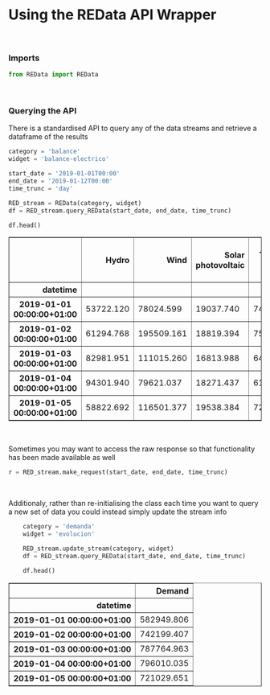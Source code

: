 # Using the REData API Wrapper
<br>

### Imports

```python
from REData import REData
```

<br>

### Querying the API

There is a standardised API to query any of the data streams and retrieve a dataframe of the results

```python
category = 'balance' 
widget = 'balance-electrico' 

start_date = '2019-01-01T00:00'
end_date = '2019-01-12T00:00'
time_trunc = 'day'

RED_stream = REData(category, widget)
df = RED_stream.query_REData(start_date, end_date, time_trunc)

df.head()
```

<table border="1" class="dataframe">
  <thead>
    <tr style="text-align: right;">
      <th></th>
      <th>Hydro</th>
      <th>Wind</th>
      <th>Solar photovoltaic</th>
      <th>Thermal solar</th>
      <th>Hydroeolian</th>
      <th>Other renewables</th>
      <th>Renewable waste</th>
      <th>Renewable generation</th>
      <th>Pumped storage</th>
      <th>Nuclear</th>
      <th>Combined cycle</th>
      <th>Coal</th>
      <th>Fuel + Gas</th>
      <th>Cogeneration</th>
      <th>Non-renewable waste</th>
      <th>Non-renewable generation</th>
      <th>Pumped storage consumption</th>
      <th>Cross-border exchange balance</th>
      <th>Demand at busbars</th>
    </tr>
    <tr>
      <th>datetime</th>
      <th></th>
      <th></th>
      <th></th>
      <th></th>
      <th></th>
      <th></th>
      <th></th>
      <th></th>
      <th></th>
      <th></th>
      <th></th>
      <th></th>
      <th></th>
      <th></th>
      <th></th>
      <th></th>
      <th></th>
      <th></th>
      <th></th>
    </tr>
  </thead>
  <tbody>
    <tr>
      <th>2019-01-01 00:00:00+01:00</th>
      <td>53722.120</td>
      <td>78024.599</td>
      <td>19037.740</td>
      <td>7457.265</td>
      <td>16.410</td>
      <td>8432.490</td>
      <td>2661.1455</td>
      <td>169351.7695</td>
      <td>825.588</td>
      <td>145065.884</td>
      <td>102405.013</td>
      <td>46490.345</td>
      <td>15296.578</td>
      <td>65180.123</td>
      <td>5881.8945</td>
      <td>381145.4255</td>
      <td>-8556.568</td>
      <td>41009.179</td>
      <td>582949.806</td>
    </tr>
    <tr>
      <th>2019-01-02 00:00:00+01:00</th>
      <td>61294.768</td>
      <td>195509.161</td>
      <td>18819.394</td>
      <td>7592.590</td>
      <td>13.481</td>
      <td>8440.714</td>
      <td>2627.5065</td>
      <td>294297.6145</td>
      <td>5146.511</td>
      <td>144935.411</td>
      <td>101005.855</td>
      <td>65173.359</td>
      <td>16756.131</td>
      <td>81637.709</td>
      <td>6193.4215</td>
      <td>420848.3975</td>
      <td>-13556.968</td>
      <td>40610.363</td>
      <td>742199.407</td>
    </tr>
    <tr>
      <th>2019-01-03 00:00:00+01:00</th>
      <td>82981.951</td>
      <td>111015.260</td>
      <td>16813.988</td>
      <td>6419.244</td>
      <td>5.994</td>
      <td>9215.684</td>
      <td>2605.2615</td>
      <td>229057.3825</td>
      <td>9632.887</td>
      <td>147271.468</td>
      <td>143640.176</td>
      <td>82277.309</td>
      <td>18236.381</td>
      <td>88044.425</td>
      <td>6904.3125</td>
      <td>496006.9585</td>
      <td>204.628</td>
      <td>62495.994</td>
      <td>787764.963</td>
    </tr>
    <tr>
      <th>2019-01-04 00:00:00+01:00</th>
      <td>94301.940</td>
      <td>79621.037</td>
      <td>18271.437</td>
      <td>6109.126</td>
      <td>4.697</td>
      <td>9434.681</td>
      <td>2633.5645</td>
      <td>210376.4825</td>
      <td>10894.167</td>
      <td>150097.415</td>
      <td>182524.379</td>
      <td>94253.889</td>
      <td>18796.975</td>
      <td>90680.246</td>
      <td>6955.1415</td>
      <td>554202.2125</td>
      <td>369.975</td>
      <td>31061.365</td>
      <td>796010.035</td>
    </tr>
    <tr>
      <th>2019-01-05 00:00:00+01:00</th>
      <td>58822.692</td>
      <td>116501.377</td>
      <td>19538.384</td>
      <td>7205.657</td>
      <td>14.331</td>
      <td>9411.312</td>
      <td>2678.8940</td>
      <td>214172.6470</td>
      <td>256.618</td>
      <td>150843.671</td>
      <td>117718.032</td>
      <td>86777.689</td>
      <td>16965.448</td>
      <td>85813.533</td>
      <td>6698.1630</td>
      <td>465073.1540</td>
      <td>-1153.945</td>
      <td>42937.795</td>
      <td>721029.651</td>
    </tr>
  </tbody>
</table>
    
<br>
    
    
Sometimes you may want to access the raw response so that functionality has been made available as well


```python
r = RED_stream.make_request(start_date, end_date, time_trunc)
```

</div>

</div>
</div>

</div>
<div class="cell border-box-sizing text_cell rendered"><div class="prompt input_prompt">
</div><div class="inner_cell">
<div class="text_cell_render border-box-sizing rendered_html">
<p><br></p>
<p>Additionaly, rather than re-initialising the class each time you want to query a new set of data you could instead simply update the stream info</p>

```python
    category = 'demanda'
    widget = 'evolucion'

    RED_stream.update_stream(category, widget)
    df = RED_stream.query_REData(start_date, end_date, time_trunc)

    df.head()
```

<div class="output_html rendered_html output_subarea output_execute_result">
<div>
<style scoped>
    .dataframe tbody tr th:only-of-type {
        vertical-align: middle;
    }

    .dataframe tbody tr th {
        vertical-align: top;
    }

    .dataframe thead th {
        text-align: right;
    }
</style>
<table border="1" class="dataframe">
  <thead>
    <tr style="text-align: right;">
      <th></th>
      <th>Demand</th>
    </tr>
    <tr>
      <th>datetime</th>
      <th></th>
    </tr>
  </thead>
  <tbody>
    <tr>
      <th>2019-01-01 00:00:00+01:00</th>
      <td>582949.806</td>
    </tr>
    <tr>
      <th>2019-01-02 00:00:00+01:00</th>
      <td>742199.407</td>
    </tr>
    <tr>
      <th>2019-01-03 00:00:00+01:00</th>
      <td>787764.963</td>
    </tr>
    <tr>
      <th>2019-01-04 00:00:00+01:00</th>
      <td>796010.035</td>
    </tr>
    <tr>
      <th>2019-01-05 00:00:00+01:00</th>
      <td>721029.651</td>
    </tr>
  </tbody>
</table>
</div>
